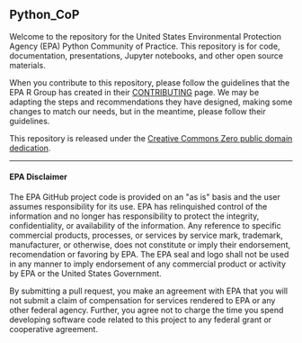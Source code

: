 ## Python_CoP


Welcome to the repository for the United States Environmental Protection Agency (EPA) Python Community of Practice.  This repository is for code, documentation, presentations, Jupyter notebooks, and other open source materials.  

When you contribute to this repository, please follow the guidelines that the EPA R Group has created in their [CONTRIBUTING](https://github.com/USEPA/R-User-Group/blob/master/CONTRIBUTING.md#how-to-contribute-to-r-user-group) page.  We may be adapting the steps and recommendations they have designed, making some changes to match our needs, but in the meantime, please follow their guidelines.

This repository is released under the [Creative Commons Zero public domain dedication](https://creativecommons.org/publicdomain/zero/1.0/).

* * *

#### EPA Disclaimer

The EPA GitHub project code is provided on an "as is" basis and the user assumes responsibility for its use. EPA has relinquished control of the information and no longer has responsibility to protect the integrity, confidentiality, or availability of the information. Any reference to specific commercial products, processes, or services by service mark, trademark, manufacturer, or otherwise, does not constitute or imply their endorsement, recomendation or favoring by EPA. The EPA seal and logo shall not be used in any manner to imply endorsement of any commercial product or activity by EPA or the United States Government.

By submitting a pull request, you make an agreement with EPA that you will not submit a claim of compensation for services rendered to EPA or any other federal agency. Further, you agree not to charge the time you spend developing software code related to this project to any federal grant or cooperative agreement.

